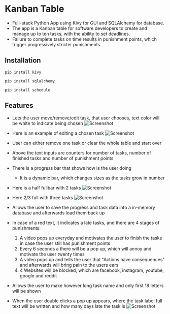 # Kanban Table

- Full-stack Python App using Kivy for GUI and SQLAlchemy for database.
- The app is a Kanban table for software developers to create and manage up to ten tasks, with the ability to set deadlines. 
- Failure to complete tasks on time results in punishment points, which trigger progressively stricter punishments.

## Installation

````
pip install kivy
````

````
pip install sqlalchemy
````

````
pip install schedule
````

## Features

- Lets the user move/remove/edit task, that user chooses, text color will be white to indicate being chosen
![Screenshot](Screenshots/ss1.JPG.png)

- Here is an example of editing a chosen task
![Screenshot](Screenshots/ss3.JPG.png)

- User can either remove one task or clear the whole table and start over
- Above the text inputs are counters for number of tasks, number of finished tasks and number of punishment points
- There is a progress bar that shows how is the user doing
    - It is a dynamic bar, which changes sizes as the tasks grow in number
- Here is a half fullbar with 2 tasks 
![Screenshot](Screenshots/ss2.JPG.png)

- Here 2/3 full with three tasks
![Screenshot](Screenshots/ss4.JPG.png)

- Allows the user to save the progress and task data into a in-memory database and afterwards load them back up
- In case of a red text, it indicates a late tasks, and there are 4 stages of punishments:
    1. A video pops up everyday and motivates the user to finish the tasks in case the user still has punishment points 
    2. Every 6 seconds a there will be a pop up, which will annoy and motivate the user twenty times
    3. A video pops up and tells the user that "Actions have consequences" and afterwards will bring pain to the users ears
    4. 4 Websites will be blocked, which are facebook, instagram, youtube, google and reddit
- Allows the user to make however long task name and only first 18 letters will be shown
- When the user double clicks a pop up appears, where the task label full text will be written and how many days late the task is
![Screenshot](Screenshots/ss5.JPG.png)